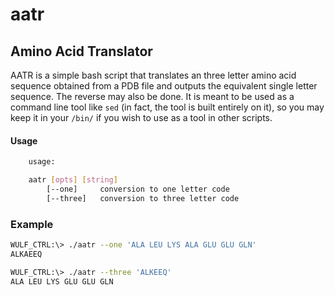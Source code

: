 # aatr
Amino Acid Translator
---
AATR is a simple bash script that translates an three letter amino acid sequence 
obtained from a PDB file and outputs the equivalent single letter sequence. The reverse may also be done. It is
meant to be used as a command line tool like `sed` (in fact, the tool is built entirely
on it), so you may keep it in your `/bin/` if you wish to use as a tool in other 
scripts. 
#### Usage
```bash
    usage:

    aatr [opts] [string]
        [--one]     conversion to one letter code
        [--three]   conversion to three letter code
```
### Example
```bash
WULF_CTRL:\> ./aatr --one 'ALA LEU LYS ALA GLU GLU GLN'
ALKAEEQ
```
```bash
WULF_CTRL:\> ./aatr --three 'ALKEEQ'
ALA LEU LYS GLU GLU GLN
```
